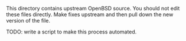 This directory contains upstream OpenBSD source. You should not edit these
files directly. Make fixes upstream and then pull down the new version of
the file.

TODO: write a script to make this process automated.
